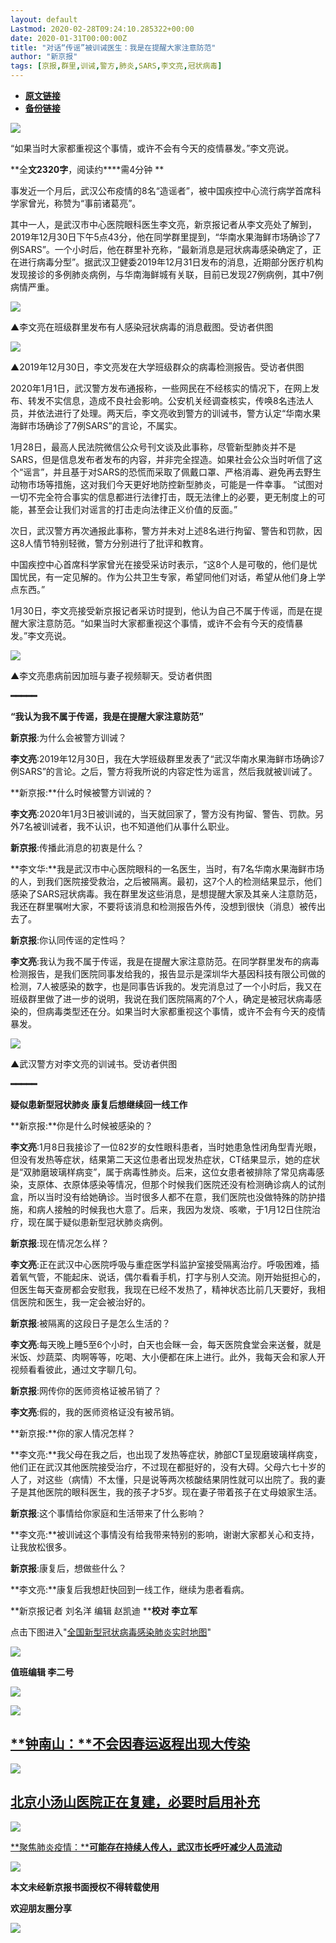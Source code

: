 ```yaml
---
layout: default
Lastmod: 2020-02-28T09:24:10.285322+00:00
date: 2020-01-31T00:00:00Z
title: "对话“传谣”被训诫医生：我是在提醒大家注意防范"
author: "新京报"
tags: [京报,群里,训诫,警方,肺炎,SARS,李文亮,冠状病毒]
---
```


* [**原文链接**](http://mp.weixin.qq.com/s?__biz=MzU2MzA2ODk3Nw==&mid=2247545428&idx=1&sn=f0372bae82766ea901290599f3e99263&chksm=fc5d9b0acb2a121c8e1816990ad517c4aeb5f116bcfeebb245f977db886f42afe683cec90e9c#rd)
* [**备份链接**](https://archive.ph/giGd2)


![](/images/post/e0fc932d82bac336b3ecb036ae28d630.jpg)

“如果当时大家都重视这个事情，或许不会有今天的疫情暴发。”李文亮说。  

**全****文2320字****，阅读约****需4分钟 **

事发近一个月后，武汉公布疫情的8名“造谣者”，被中国疾控中心流行病学首席科学家曾光，称赞为“事前诸葛亮”。

其中一人，是武汉市中心医院眼科医生李文亮，新京报记者从李文亮处了解到，2019年12月30日下午5点43分，他在同学群里提到，“华南水果海鲜市场确诊了7例SARS”。一个小时后，他在群里补充称，“最新消息是冠状病毒感染确定了，正在进行病毒分型”。据武汉卫健委2019年12月31日发布的消息，近期部分医疗机构发现接诊的多例肺炎病例，与华南海鲜城有关联，目前已发现27例病例，其中7例病情严重。

![](/images/post/b52b5759bf1f36eb11a960347bd18ec7.jpg)

▲李文亮在班级群里发布有人感染冠状病毒的消息截图。受访者供图

![](/images/post/b92590503ea87c2de1a39720a3e0123a.jpg)

▲2019年12月30日，李文亮发在大学班级群众的病毒检测报告。受访者供图

2020年1月1日，武汉警方发布通报称，一些网民在不经核实的情况下，在网上发布、转发不实信息，造成不良社会影响。公安机关经调查核实，传唤8名违法人员，并依法进行了处理。两天后，李文亮收到警方的训诫书，警方认定“华南水果海鲜市场确诊了7例SARS”的言论，不属实。

1月28日，最高人民法院微信公众号刊文谈及此事称，尽管新型肺炎并不是SARS，但是信息发布者发布的内容，并非完全捏造。如果社会公众当时听信了这个“谣言”，并且基于对SARS的恐慌而采取了佩戴口罩、严格消毒、避免再去野生动物市场等措施，这对我们今天更好地防控新型肺炎，可能是一件幸事。 “试图对一切不完全符合事实的信息都进行法律打击，既无法律上的必要，更无制度上的可能，甚至会让我们对谣言的打击走向法律正义价值的反面。”

次日，武汉警方再次通报此事称，警方并未对上述8名进行拘留、警告和罚款，因这8人情节特别轻微，警方分别进行了批评和教育。

中国疾控中心首席科学家曾光在接受采访时表示，“这8个人是可敬的，他们是忧国忧民，有一定见解的。作为公共卫生专家，希望同他们对话，希望从他们身上学点东西。”

1月30日，李文亮接受新京报记者采访时提到，他认为自己不属于传谣，而是在提醒大家注意防范。“如果当时大家都重视这个事情，或许不会有今天的疫情暴发。”李文亮说。

![](/images/post/ef0556312b422a24cf5c5256a970e709.jpg)

▲李文亮患病前因加班与妻子视频聊天。受访者供图

**━━━━━**

**“我认为我不属于传谣，我是在提醒大家注意防范”**  

**新京报**:为什么会被警方训诫？

**李文亮**:2019年12月30日，我在大学班级群里发表了“武汉华南水果海鲜市场确诊7例SARS”的言论。之后，警方将我所说的内容定性为谣言，然后我就被训诫了。

**新京报:**什么时候被警方训诫的？

**李文亮**:2020年1月3日被训诫的，当天就回家了，警方没有拘留、警告、罚款。另外7名被训诫者，我不认识，也不知道他们从事什么职业。

**新京报**:传播此消息的初衷是什么？

**李文华:**我是武汉市中心医院眼科的一名医生，当时，有7名华南水果海鲜市场的人，到我们医院接受救治，之后被隔离。最初，这7个人的检测结果显示，他们感染了SARS冠状病毒。我在群里发这些消息，是想提醒大家及其亲人注意防范，我还在群里嘱咐大家，不要将该消息和检测报告外传，没想到很快（消息）被传出去了。

**新京报**:你认同传谣的定性吗？

**李文亮**:我认为我不属于传谣，我是在提醒大家注意防范。在同学群里发布的病毒检测报告，是我们医院同事发给我的，报告显示是深圳华大基因科技有限公司做的检测，7人被感染的数字，也是同事告诉我的。发完消息过了一个小时后，我又在班级群里做了进一步的说明，我说在我们医院隔离的7个人，确定是被冠状病毒感染的，但病毒类型还在分。如果当时大家都重视这个事情，或许不会有今天的疫情暴发。

![](/images/post/d875034046f5c61bbdc98bfef1122a88.jpg)

▲武汉警方对李文亮的训诫书。受访者供图

**━━━━━**

**疑似患新型冠状肺炎 康复后想继续回一线工作**  

**新京报:**你是什么时候被感染的？

**李文亮**:1月8日我接诊了一位82岁的女性眼科患者，当时她患急性闭角型青光眼，但没有发热等症状，结果第二天这位患者出现发热症状，CT结果显示，她的症状是“双肺磨玻璃样病变”，属于病毒性肺炎。后来，这位女患者被排除了常见病毒感染，支原体、衣原体感染等情况，但那个时候我们医院还没有检测确诊病人的试剂盒，所以当时没有给她确诊。当时很多人都不在意，我们医院也没做特殊的防护措施，和病人接触的时候我也大意了。后来，我因为发烧、咳嗽，于1月12日住院治疗，现在属于疑似患新型冠状肺炎病例。

**新京报**:现在情况怎么样？

**李文亮**:正在武汉中心医院呼吸与重症医学科监护室接受隔离治疗。呼吸困难，插着氧气管，不能起床、说话，偶尔看看手机，打字与别人交流。刚开始挺担心的，但医生每天查房都会安慰我，我现在已经不发热了，精神状态比前几天要好，我相信医院和医生，我一定会被治好的。

**新京报**:被隔离的这段日子是怎么生活的？

**李文亮**:每天晚上睡5至6个小时，白天也会眯一会，每天医院食堂会来送餐，就是米饭、炒蔬菜、肉啊等等，吃喝、大小便都在床上进行。此外，我每天会和家人开视频看看彼此，通过文字聊几句。

**新京报**:网传你的医师资格证被吊销了？

**李文亮**:假的，我的医师资格证没有被吊销。

**新京报:**你的家人情况怎样？

**李文亮:**我父母在我之后，也出现了发热等症状，肺部CT呈现磨玻璃样病变，他们正在武汉其他医院接受治疗，不过现在都挺好的，没有大碍。父母六七十岁的人了，对这些（病情）不太懂，只是说等两次核酸结果阴性就可以出院了。我的妻子是其他医院的眼科医生，我的孩子才5岁。现在妻子带着孩子在丈母娘家生活。

**新京报**:这个事情给你家庭和生活带来了什么影响？

**李文亮:**被训诫这个事情没有给我带来特别的影响，谢谢大家都关心和支持，让我放松很多。

**新京报**:康复后，想做些什么？

**李文亮:**康复后我想赶快回到一线工作，继续为患者看病。

**新京报记者 刘名洋 编辑 赵凯迪 ****校对 李立军**

点击下图进入"[全国新型冠状病毒感染肺炎实时地图](https://m.bjnews.com.cn/zhuanti/2020feiyan/)"

[![](/images/post/870fd10b640b94a8eea321e49c99781f.jpg)](https://m.bjnews.com.cn/zhuanti/2020feiyan/)

****值班编辑 李二号****  

[![](/images/post/09a36834030337336c8322173e65ce2d.jpg)](http://xjbapp.bjnews.com.cn/?qdid=1e)

[![](/images/post/8370734ae3c7d105a0b50b529e600dad.jpg)](http://mp.weixin.qq.com/s?__biz=MzU2MzA2ODk3Nw==&mid=2247544568&idx=1&sn=1262d0f8ac231a1b8214150b55454132&chksm=fc5d87a6cb2a0eb09fb8a2ee101e92ba891be81616d6823de5f580ca937138e351b9de5662aa&scene=21#wechat_redirect)

[**钟南山：****不会因春运返程出现大传染**](http://mp.weixin.qq.com/s?__biz=MzU2MzA2ODk3Nw==&mid=2247544568&idx=1&sn=1262d0f8ac231a1b8214150b55454132&chksm=fc5d87a6cb2a0eb09fb8a2ee101e92ba891be81616d6823de5f580ca937138e351b9de5662aa&scene=21#wechat_redirect)
-------------------------------------------------------------------------------------------------------------------------------------------------------------------------------------------------------------------------------------------------

[![](/images/post/97b7b267012ab95179f01e88649c58e3.jpg)](http://mp.weixin.qq.com/s?__biz=MzU2MzA2ODk3Nw==&mid=2247545124&idx=1&sn=e51516aeeee57dfa7b4ba0ed02f4d400&chksm=fc5d987acb2a116cef7c86bc0a83047df13b7a3b288b8458ae6164fa55442888531329078f1a&scene=21#wechat_redirect)

[**北京小汤山医院正在复建，必要时启用补充**](http://mp.weixin.qq.com/s?__biz=MzU2MzA2ODk3Nw==&mid=2247545124&idx=1&sn=e51516aeeee57dfa7b4ba0ed02f4d400&chksm=fc5d987acb2a116cef7c86bc0a83047df13b7a3b288b8458ae6164fa55442888531329078f1a&scene=21#wechat_redirect)
------------------------------------------------------------------------------------------------------------------------------------------------------------------------------------------------------------------------------------------------

[**![](/images/post/7c189a61c4a2087d28186ec3acbd8a03.jpg)**](http://mp.weixin.qq.com/s?__biz=MzU2MzA2ODk3Nw==&mid=2247543469&idx=1&sn=9c96a00e025922a62c627a754d40c564&chksm=fc5d83f3cb2a0ae578865d65f05453456a9f07a2a65be06325afbc10337f35f107a9ff7f7029&scene=21#wechat_redirect)

[**聚焦肺炎疫情：****可能存在持续人传人，武汉市长呼吁减少人员流动**](http://mp.weixin.qq.com/s?__biz=MzU2MzA2ODk3Nw==&mid=2247543469&idx=1&sn=9c96a00e025922a62c627a754d40c564&chksm=fc5d83f3cb2a0ae578865d65f05453456a9f07a2a65be06325afbc10337f35f107a9ff7f7029&scene=21#wechat_redirect)

![](/images/post/4e8f42094a1a63e0330a20b461fc84d3.jpg)

**本文****未经新京报书面授权****不得转载使用**

**欢迎朋友圈分享**

![](/images/post/0f0a66fe47e801121292696a3b68b3be.jpg)

